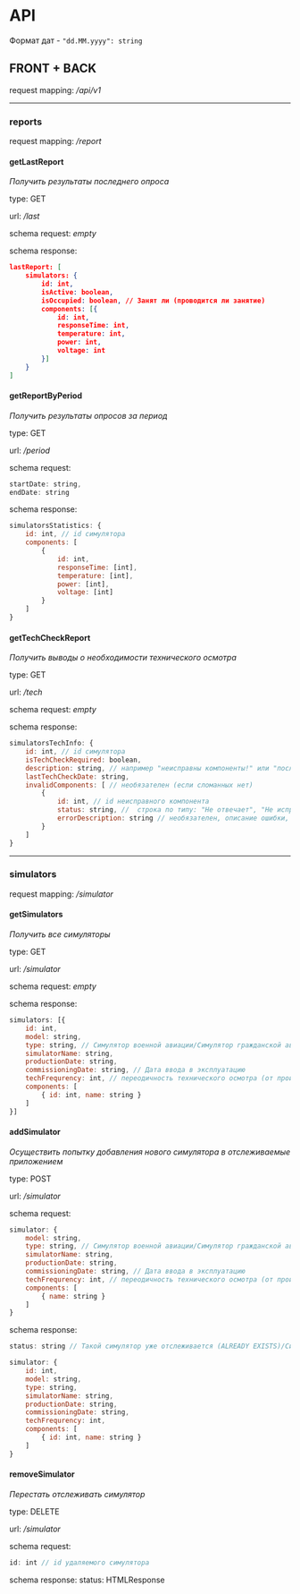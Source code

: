 # API
Формат дат - `"dd.MM.yyyy": string`

## FRONT + BACK
request mapping: */api/v1*

---------------
### reports
request mapping: */report*

#### getLastReport
*Получить результаты последнего опроса*

type: GET

url: */last*

schema request: *empty*

schema response:
```json
lastReport: [
    simulators: {
        id: int,
        isActive: boolean,
        isOccupied: boolean, // Занят ли (проводится ли занятие)
        components: [{   
            id: int,
            responseTime: int,
            temperature: int,
            power: int,
            voltage: int 
        }]
    }
]

```

#### getReportByPeriod
*Получить результаты опросов за период*

type: GET

url: */period*

schema request: 
```js
startDate: string,
endDate: string
```

schema response:
```js
simulatorsStatistics: {
    id: int, // id симулятора
    components: [
        {   
            id: int,
            responseTime: [int],
            temperature: [int],
            power: [int],
            voltage: [int] 
        }
    ]
}
```

#### getTechCheckReport
*Получить выводы о необходимости технического осмотра*

type: GET

url: */tech*

schema request: *empty*

schema response:
```js
simulatorsTechInfo: {
    id: int, // id симулятора
    isTechCheckRequired: boolean,
    description: string, // например "неисправны компоненты!" или "последний ТО проводился давно"
    lastTechCheckDate: string,
    invalidComponents: [ // необязателен (если сломанных нет)
        { 
            id: int, // id неисправного компонента
            status: string, //  строка по типу: "Не отвечает", "Не исправен", "Сбой"
            errorDescription: string // необязателен, описание ошибки, например "Неисправна система охлаждения"
        }
    ]
}
```

-----------

### simulators
request mapping: */simulator*

#### getSimulators
*Получить все симуляторы*

type: GET

url: */simulator*

schema request: *empty*

schema response:
```js
simulators: [{
    id: int,
    model: string,
    type: string, // Симулятор военной авиации/Симулятор гражданской авиации/Инженерный симулятор
    simulatorName: string,
    productionDate: string,
    commissioningDate: string, // Дата ввода в эксплуатацию
    techFrequrency: int, // переодичность технического осмотра (от производителя/заказчика) в месяцах
    components: [
        { id: int, name: string }
    ]
}]
```

#### addSimulator
*Осуществить попытку добавления нового симулятора в отслеживаемые приложением*

type: POST

url: */simulator*

schema request: 
```js
simulator: {
    model: string,
    type: string, // Симулятор военной авиации/Симулятор гражданской авиации/Инженерный симулятор
    simulatorName: string,
    productionDate: string,
    commissioningDate: string, // Дата ввода в эксплуатацию
    techFrequrency: int, // переодичность технического осмотра (от производителя/заказчика) в месяцах
    components: [
        { name: string }
    ]
}
```

schema response:
```js
status: string // Такой симулятор уже отслеживается (ALREADY EXISTS)/Симулятор не найден (NOT FOUND)/Симулятор будет отслеживаться (OK)/Симулятор не будет отслеживаться по причине не найденных компонент (COMPONENTS NOT FOUND) / Отслеживаться не будет ввиду внутренней ошибки сервер (INTERNAL ERROR)

simulator: {
    id: int,
    model: string,
    type: string,
    simulatorName: string,
    productionDate: string,
    commissioningDate: string,
    techFrequrency: int,
    components: [
        { id: int, name: string }
    ]
}
```

#### removeSimulator
*Перестать отслеживать симулятор*

type: DELETE

url: */simulator*

schema request: 
```js
id: int // id удаляемого симулятора
```

schema response: status: HTMLResponse
